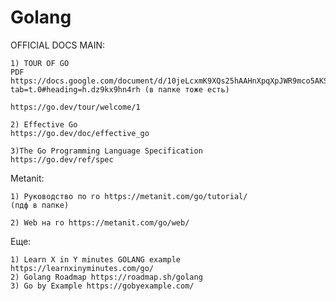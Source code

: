 # Golang

OFFICIAL DOCS MAIN:

    1) TOUR OF GO
    PDF https://docs.google.com/document/d/10jeLcxmK9XQs25hAAHnXpqXpJWR9mco5AKSDXLd3_zg/edit?tab=t.0#heading=h.dz9kx9hn4rh (в папке тоже есть)

    https://go.dev/tour/welcome/1

    2) Effective Go
    https://go.dev/doc/effective_go

    3)The Go Programming Language Specification
    https://go.dev/ref/spec

Metanit:

    1) Руководство по го https://metanit.com/go/tutorial/
    (пдф в папке)

    2) Web на го https://metanit.com/go/web/

Еще:

    1) Learn X in Y minutes GOLANG example https://learnxinyminutes.com/go/
    2) Golang Roadmap https://roadmap.sh/golang
    3) Go by Example https://gobyexample.com/
